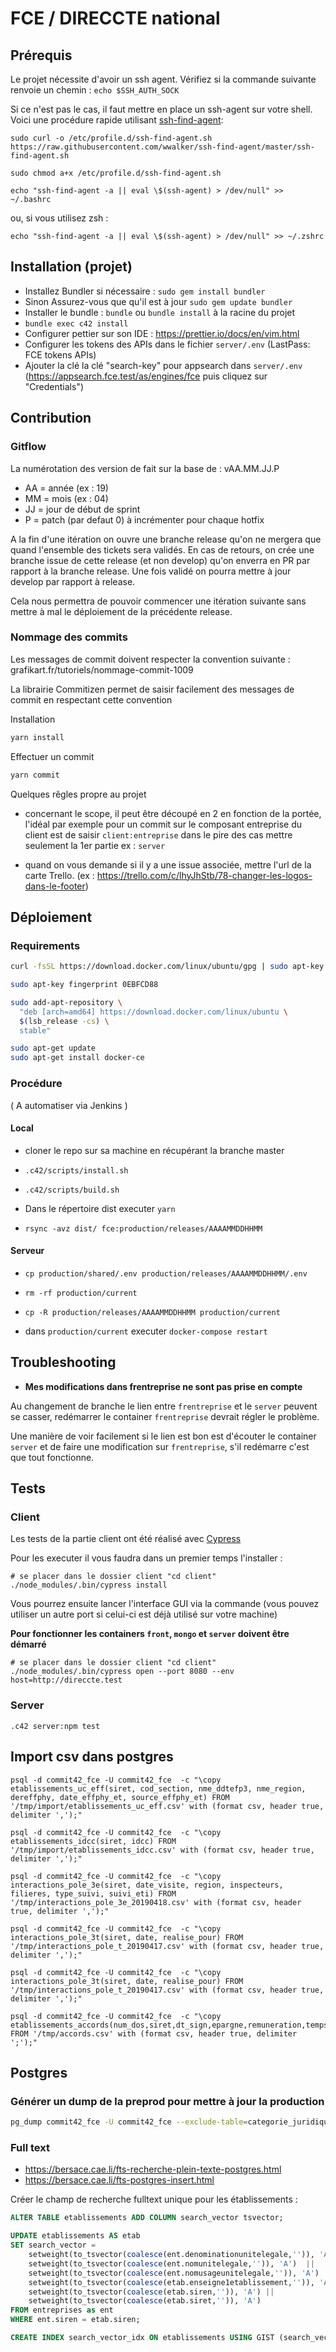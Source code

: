 # FCE / DIRECCTE national

## Prérequis
Le projet nécessite d'avoir un ssh agent. Vérifiez si la commande suivante renvoie un chemin :
`echo $SSH_AUTH_SOCK`

Si ce n'est pas le cas, il faut mettre en place un ssh-agent sur votre shell.
Voici une procédure rapide utilisant [ssh-find-agent](https://github.com/wwalker/ssh-find-agent):

`sudo curl -o /etc/profile.d/ssh-find-agent.sh https://raw.githubusercontent.com/wwalker/ssh-find-agent/master/ssh-find-agent.sh`

`sudo chmod a+x /etc/profile.d/ssh-find-agent.sh`

`echo "ssh-find-agent -a || eval \$(ssh-agent) > /dev/null" >> ~/.bashrc`

ou, si vous utilisez zsh :

`echo "ssh-find-agent -a || eval \$(ssh-agent) > /dev/null" >> ~/.zshrc`


## Installation (projet)

- Installez Bundler si nécessaire : `sudo gem install bundler`
- Sinon Assurez-vous que qu'il est à jour `sudo gem update bundler`
- Installer le bundle : `bundle` ou `bundle install` à la racine du projet
- `bundle exec c42 install`
- Configurer pettier sur son IDE : https://prettier.io/docs/en/vim.html
- Configurer les tokens des APIs dans le fichier `server/.env` (LastPass: FCE tokens APIs)
- Ajouter la clé la clé "search-key" pour appsearch dans `server/.env` (https://appsearch.fce.test/as/engines/fce puis cliquez sur "Credentials")

## Contribution

### Gitflow

La numérotation des version de fait sur la base de : vAA.MM.JJ.P
- AA = année (ex : 19)
- MM = mois (ex : 04)
- JJ = jour de début de sprint
- P = patch (par defaut 0) à incrémenter pour chaque hotfix

A la fin d'une itération on ouvre une branche release qu'on ne mergera que quand l'ensemble des tickets sera validés. En cas de retours, on crée une branche issue de cette release (et non develop) qu'on enverra en PR par rapport à la branche release. Une fois validé on pourra mettre à jour develop par rapport à release.

Cela nous permettra de pouvoir commencer une itération suivante sans mettre à mal le déploiement de la précédente release.

### Nommage des commits

Les messages de commit doivent respecter la convention suivante : grafikart.fr/tutoriels/nommage-commit-1009

La librairie Commitizen permet de saisir facilement des messages de commit en respectant cette convention

Installation

```bash
yarn install
```

Effectuer un commit

```bash
yarn commit
```

Quelques rêgles propre au projet

- concernant le scope, il peut être découpé en 2 en fonction de la portée, l'idéal par exemple pour un commit sur le composant entreprise du client est de saisir `client:entreprise` dans le pire des cas mettre seulement la 1er partie ex : `server`

- quand on vous demande si il y a une issue associée, mettre l'url de la carte Trello. (ex : https://trello.com/c/lhyJhStb/78-changer-les-logos-dans-le-footer)


## Déploiement

### Requirements

```bash
curl -fsSL https://download.docker.com/linux/ubuntu/gpg | sudo apt-key add -

sudo apt-key fingerprint 0EBFCD88

sudo add-apt-repository \
  "deb [arch=amd64] https://download.docker.com/linux/ubuntu \
  $(lsb_release -cs) \
  stable"

sudo apt-get update
sudo apt-get install docker-ce
```

### Procédure

( A automatiser via Jenkins )

#### Local

- cloner le repo sur sa machine en récupérant la branche master

- `.c42/scripts/install.sh`

- `.c42/scripts/build.sh`

- Dans le répertoire dist executer `yarn`

- `rsync -avz dist/ fce:production/releases/AAAAMMDDHHMM`

#### Serveur

- `cp production/shared/.env production/releases/AAAAMMDDHHMM/.env`

- `rm -rf production/current`

- `cp -R production/releases/AAAAMMDDHHMM production/current`

- dans `production/current` executer `docker-compose restart`

## Troubleshooting

- **Mes modifications dans frentreprise ne sont pas prise en compte**

Au changement de branche le lien entre `frentreprise` et le `server` peuvent se casser, redémarrer le container `frentreprise` devrait régler le problème.

Une manière de voir facilement si le lien est bon est d'écouter le container `server` et de faire une modification sur `frentreprise`, s'il redémarre c'est que tout fonctionne.

## Tests

### Client

Les tests de la partie client ont été réalisé avec [Cypress](https://www.cypress.io/)

Pour les executer il vous faudra dans un premier temps l'installer :

```shell
# se placer dans le dossier client "cd client"
./node_modules/.bin/cypress install
```

Vous pourrez ensuite lancer l'interface GUI via la commande (vous pouvez utiliser un autre port si celui-ci est déjà utilisé sur votre machine)

**Pour fonctionner les containers `front`, `mongo` et `server` doivent être démarré**

```shell
# se placer dans le dossier client "cd client"
./node_modules/.bin/cypress open --port 8080 --env host=http://direccte.test
```

### Server

```shell
.c42 server:npm test
```

## Import csv dans postgres

```shell
psql -d commit42_fce -U commit42_fce  -c "\copy etablissements_uc_eff(siret, cod_section, nme_ddtefp3, nme_region, dereffphy, date_effphy_et, source_effphy_et) FROM '/tmp/import/etablissements_uc_eff.csv' with (format csv, header true, delimiter ',');"
```

```shell
psql -d commit42_fce -U commit42_fce  -c "\copy etablissements_idcc(siret, idcc) FROM '/tmp/import/etablissements_idcc.csv' with (format csv, header true, delimiter ',');"
```

```shell
psql -d commit42_fce -U commit42_fce  -c "\copy interactions_pole_3e(siret, date_visite, region, inspecteurs, filieres, type_suivi, suivi_eti) FROM '/tmp/interactions_pole_3e_20190418.csv' with (format csv, header true, delimiter ',');"
```

```shell
psql -d commit42_fce -U commit42_fce  -c "\copy interactions_pole_3t(siret, date, realise_pour) FROM '/tmp/interactions_pole_t_20190417.csv' with (format csv, header true, delimiter ',');"
```

```shell
psql -d commit42_fce -U commit42_fce  -c "\copy interactions_pole_3t(siret, date, realise_pour) FROM '/tmp/interactions_pole_t_20190417.csv' with (format csv, header true, delimiter ',');"
```

```shell
psql -d commit42_fce -U commit42_fce  -c "\copy etablissements_accords(num_dos,siret,dt_sign,epargne,remuneration,temps_travail,conditions_travail,emploi,egalite_pro,classifications,formation,protection_sociale,droit_syndical,autres,nouvelles_technologies) FROM '/tmp/accords.csv' with (format csv, header true, delimiter ';');"
```

## Postgres

### Générer un dump de la preprod pour mettre à jour la production

```bash
pg_dump commit42_fce -U commit42_fce --exclude-table=categorie_juridique --exclude-table=communes --exclude-table=departements --exclude-table=entreprises --exclude-table=etablissements --exclude-table=magic_links --exclude-table=naf --clean | gzip > dump.sql.gz
```

### Full text

- https://bersace.cae.li/fts-recherche-plein-texte-postgres.html
- https://bersace.cae.li/fts-postgres-insert.html

Créer le champ de recherche fulltext unique pour les établissements :

```sql
ALTER TABLE etablissements ADD COLUMN search_vector tsvector;

UPDATE etablissements AS etab
SET search_vector =
	setweight(to_tsvector(coalesce(ent.denominationunitelegale,'')), 'A')    ||
	setweight(to_tsvector(coalesce(ent.nomunitelegale,'')), 'A')  ||
    setweight(to_tsvector(coalesce(ent.nomusageunitelegale,'')), 'A') ||
    setweight(to_tsvector(coalesce(etab.enseigne1etablissement,'')), 'A') ||
    setweight(to_tsvector(coalesce(etab.siren,'')), 'A') ||
    setweight(to_tsvector(coalesce(etab.siret,'')), 'A')
FROM entreprises as ent
WHERE ent.siren = etab.siren;

CREATE INDEX search_vector_idx ON etablissements USING GIST (search_vector);
```
